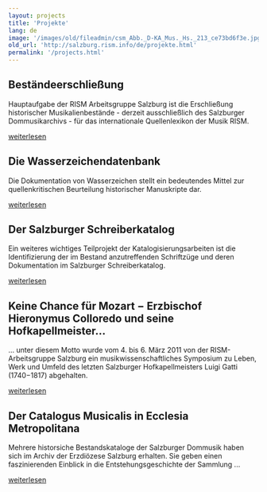 ```yaml
---
layout: projects
title: 'Projekte'
lang: de
image: '/images/old/fileadmin/csm_Abb._D-KA_Mus._Hs._213_ce73bd6f3e.jpg'
old_url: 'http://salzburg.rism.info/de/projekte.html'
permalink: '/projects.html'
---
```


## Beständeerschließung
Hauptaufgabe der RISM Arbeitsgruppe Salzburg ist die Erschließung historischer Musikalienbestände - derzeit ausschließlich des Salzburger Dommusikarchivs - für das internationale Quellenlexikon der Musik RISM.

[weiterlesen](projects/bestaendeerschliessung)


## Die Wasserzeichendatenbank
Die Dokumentation von Wasserzeichen stellt ein bedeutendes Mittel zur quellenkritischen Beurteilung historischer Manuskripte dar.

[weiterlesen](projects/wasserzeichen)


## Der Salzburger Schreiberkatalog
Ein weiteres wichtiges Teilprojekt der Katalogisierungsarbeiten ist die Identifizierung der im Bestand anzutreffenden Schriftzüge und deren Dokumentation im Salzburger Schreiberkatalog.

[weiterlesen](projects/schreiber)

 
## Keine Chance für Mozart − Erzbischof Hieronymus Colloredo und seine Hofkapellmeister…
... unter diesem Motto wurde vom 4. bis 6. März 2011 von der RISM-Arbeitsgruppe Salzburg ein musikwissenschaftliches Symposium zu Leben, Werk und Umfeld des letzten Salzburger Hofkapellmeisters Luigi Gatti (1740−1817) abgehalten.

[weiterlesen](projects/gatti-symposium)

 
## Der Catalogus Musicalis in Ecclesia Metropolitana
Mehrere historsiche Bestandskataloge der Salzburger Dommusik haben sich im Archiv der Erzdiözese Salzburg erhalten. Sie geben einen faszinierenden Einblick in die Entstehungsgeschichte der Sammlung ... 

[weiterlesen](projects/catalogus-musicalis)
